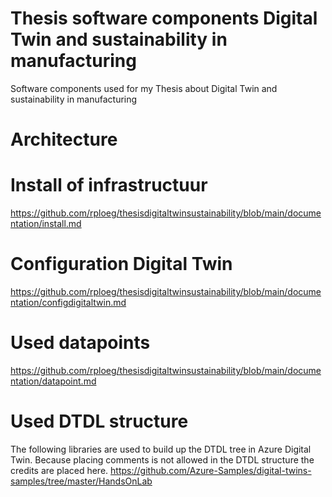 # Thesis software components Digital Twin and sustainability in manufacturing
Software components used for my Thesis about Digital Twin and sustainability in manufacturing


# Architecture


# Install of infrastructuur

https://github.com/rploeg/thesisdigitaltwinsustainability/blob/main/documentation/install.md


# Configuration Digital Twin

https://github.com/rploeg/thesisdigitaltwinsustainability/blob/main/documentation/configdigitaltwin.md

# Used datapoints

https://github.com/rploeg/thesisdigitaltwinsustainability/blob/main/documentation/datapoint.md


# Used DTDL structure
The following libraries are used to build up the DTDL tree in Azure Digital Twin. Because placing comments is not allowed in the DTDL structure the credits are placed here. 
https://github.com/Azure-Samples/digital-twins-samples/tree/master/HandsOnLab 
